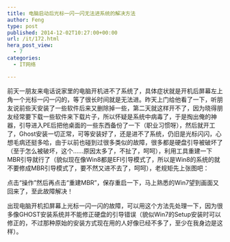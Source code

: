 ```yaml
---
title: 电脑启动后光标一闪一闪无法进系统的解决方法
author: Feng
type: post
published: 2014-12-02T10:27:00+00:00
url: /it/172.html
hera_post_view:
  - 7
categories:
  - IT网络

---
```

前天一朋友来电话说家里的电脑开机进不了系统了，具体症状就是开机后屏幕左上角一个光标一闪一闪的，等了很长时间就是无法进。昨天上门给他看了一下，听朋友说前些天安装了一些软件后来又删除掉一些，第二天就这样开不了，因为晓得朋友经常要下载一些软件来下载片子，所以怀疑是系统中病毒了，于是掏出俺的神器，引导进入PE后把他桌面的一些东西备份了一下（职业习惯呀），然后就开工了，Ghost安装一切正常，可等安装好了，还是进不了系统，仍旧是光标闪闪，心想毛病还挺多哈，由于以前也碰到过很多类似的故障，很多都是硬盘引导被破坏了（至于怎么被破坏，这个……原因太多了，不扯了，呵呵），利用工具重建一下MBR引导就行了（貌似现在像Win8都是EFI引导模式了，所以是Win8的系统的就不要修成MBR引导模式了，要不然又进不去了，呵呵），老规矩先上张图吧：

点击“操作”然后再点击“重建MBR”，保存重启一下，马上熟悉的Win7望到画面又回来了，至此故障解决！

出现电脑开机扣屏幕上光标一闪一闪的故障，可以用这个方法先处理一下，因为很多像GHOST安装系统并不能修正硬盘的引导错误（貌似Win7的Setup安装时可以修正的，不过那种原始的安装方式现在用的人好像已经不多了，至少在我身边是这样）。